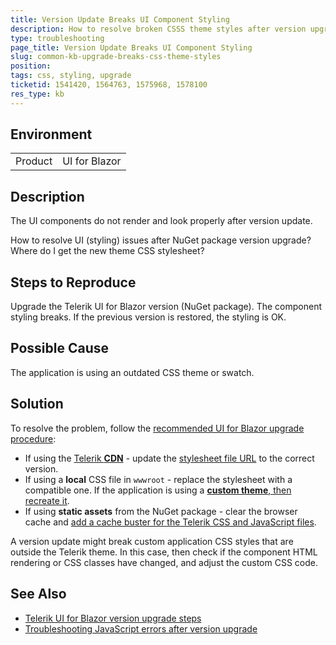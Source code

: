```yaml
---
title: Version Update Breaks UI Component Styling
description: How to resolve broken CSSS theme styles after version upgrade of Telerik UI for Blazor
type: troubleshooting
page_title: Version Update Breaks UI Component Styling
slug: common-kb-upgrade-breaks-css-theme-styles
position: 
tags: css, styling, upgrade
ticketid: 1541420, 1564763, 1575968, 1578100
res_type: kb
---
```


## Environment

<table>
    <tbody>
        <tr>
          <td>Product</td>
          <td>UI for Blazor</td>
        </tr>
    </tbody>
</table>

## Description

The UI components do not render and look properly after version update.

How to resolve UI (styling) issues after NuGet package version upgrade? Where do I get the new theme CSS stylesheet?

## Steps to Reproduce

Upgrade the Telerik UI for Blazor version (NuGet package). The component styling breaks. If the previous version is restored, the styling is OK.

## Possible Cause

The application is using an outdated CSS theme or swatch.

## Solution

To resolve the problem, follow the [recommended UI for Blazor upgrade procedure](slug:upgrade-tutorial):

* If using the [Telerik **CDN**](slug:common-features-cdn) - update the [stylesheet file URL](slug:themes-overview#using-a-theme) to the correct version.
* If using a **local** CSS file in `wwwroot` - replace the stylesheet with a compatible one. If the application is using a [**custom theme**, then recreate it](slug:themes-customize).
* If using **static assets** from the NuGet package - clear the browser cache and [add a cache buster for the Telerik CSS and JavaScript files](slug:common-kb-browser-cache-buster).

A version update might break custom application CSS styles that are outside the Telerik theme. In this case, then check if the component HTML rendering or CSS classes have changed, and adjust the custom CSS code.

## See Also

* [Telerik UI for Blazor version upgrade steps](slug:upgrade-tutorial)
* [Troubleshooting JavaScript errors after version upgrade](slug:common-kb-cannot-read-properties-of-null-reading-addeventlistener)
